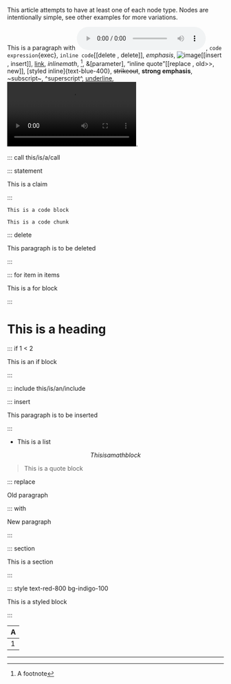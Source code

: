 This article attempts to have at least one of each node type. Nodes are intentionally simple, see other examples for more variations.

This is a paragraph with ![audio](https://example.org/cat.mp3), `code expression`{exec}, `inline code`[[delete , delete]], _emphasis_, ![image](https://example.org/cat.jpg)[[insert , insert]], [link](https://example.org), $inline math$, [^1], &[parameter], <q>inline quote</q>[[replace , old>>, new]], [styled inline]{text-blue-400}, ~~strikeout~~, **strong emphasis**, ~subscript~, ^superscript^, <u>underline</u>, ![video](https://example.org/cat.mp4).

::: call this/is/a/call

::: statement

This is a claim

:::

```
This is a code block
```

```exec
This is a code chunk
```

::: delete

This paragraph is to be deleted

:::

::: for item in items

This is a for block

:::

# This is a heading

::: if 1 < 2

This is an if block

:::

::: include this/is/an/include

::: insert

This paragraph is to be inserted

:::

- This is a list

$$
This is a math block
$$

> This is a quote block

::: replace

Old paragraph

::: with

New paragraph

:::

::: section

This is a section

:::

::: style text-red-800 bg-indigo-100

This is a styled block

:::

| A   |
| --- |
| 1   |

***

[^1]: A footnote
